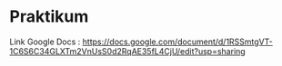 # Praktikum

Link Google Docs : https://docs.google.com/document/d/1RSSmtgVT-1C6S6C34GLXTm2VnUsS0d2RqAE35fL4CjU/edit?usp=sharing